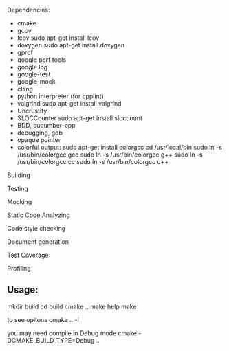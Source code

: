 

Dependencies:
  - cmake
  - gcov
  - lcov
        sudo apt-get install lcov
  - doxygen
        sudo apt-get install doxygen
  - gprof
  - google perf tools
  - google log
  - google-test
  - google-mock
  - clang
  - python interpreter (for cpplint)
  - valgrind
        sudo apt-get install valgrind
  - Uncrustify
  - SLOCCounter
        sudo apt-get install sloccount
  - BDD, cucumber-cpp
  - debugging, gdb
  - opaque pointer
  - colorful output:
      sudo apt-get install colorgcc
      cd /usr/local/bin
      sudo ln -s /usr/bin/colorgcc gcc
      sudo ln -s /usr/bin/colorgcc g++
      sudo ln -s /usr/bin/colorgcc cc
      sudo ln -s /usr/bin/colorgcc c++

Building

Testing

Mocking

Static Code Analyzing

Code style checking

Document generation

Test Coverage

Profiling



Usage:
------

mkdir build
cd build
cmake ..
make help
make <target>


to see opitons
cmake .. -i

you may need compile in Debug mode
cmake -DCMAKE_BUILD_TYPE=Debug ..